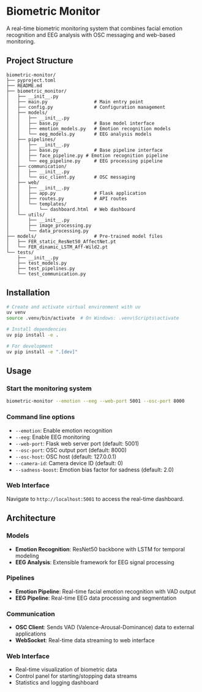 # Biometric Monitor

A real-time biometric monitoring system that combines facial emotion recognition and EEG analysis with OSC messaging and web-based monitoring.

## Project Structure

```
biometric-monitor/
├── pyproject.toml
├── README.md
├── biometric_monitor/
│   ├── __init__.py
│   ├── main.py                 # Main entry point
│   ├── config.py               # Configuration management
│   ├── models/
│   │   ├── __init__.py
│   │   ├── base.py             # Base model interface
│   │   ├── emotion_models.py   # Emotion recognition models
│   │   └── eeg_models.py       # EEG analysis models
│   ├── pipelines/
│   │   ├── __init__.py
│   │   ├── base.py             # Base pipeline interface
│   │   ├── face_pipeline.py # Emotion recognition pipeline
│   │   └── eeg_pipeline.py     # EEG processing pipeline
│   ├── communication/
│   │   ├── __init__.py
│   │   └── osc_client.py       # OSC messaging
│   ├── web/
│   │   ├── __init__.py
│   │   ├── app.py              # Flask application
│   │   ├── routes.py           # API routes
│   │   └── templates/
│   │       └── dashboard.html  # Web dashboard
│   └── utils/
│       ├── __init__.py
│       ├── image_processing.py
│       └── data_processing.py
├── models/                     # Pre-trained model files
│   ├── FER_static_ResNet50_AffectNet.pt
│   └── FER_dinamic_LSTM_Aff-Wild2.pt
└── tests/
    ├── __init__.py
    ├── test_models.py
    ├── test_pipelines.py
    └── test_communication.py
```

## Installation

```bash
# Create and activate virtual environment with uv
uv venv
source .venv/bin/activate  # On Windows: .venv\Scripts\activate

# Install dependencies
uv pip install -e .

# For development
uv pip install -e ".[dev]"
```

## Usage

### Start the monitoring system

```bash
biometric-monitor --emotion --eeg --web-port 5001 --osc-port 8000
```

### Command line options

- `--emotion`: Enable emotion recognition
- `--eeg`: Enable EEG monitoring
- `--web-port`: Flask web server port (default: 5001)
- `--osc-port`: OSC output port (default: 8000)
- `--osc-host`: OSC host (default: 127.0.0.1)
- `--camera-id`: Camera device ID (default: 0)
- `--sadness-boost`: Emotion bias factor for sadness (default: 2.0)

### Web Interface

Navigate to `http://localhost:5001` to access the real-time dashboard.

## Architecture

### Models

- **Emotion Recognition**: ResNet50 backbone with LSTM for temporal modeling
- **EEG Analysis**: Extensible framework for EEG signal processing

### Pipelines

- **Emotion Pipeline**: Real-time facial emotion recognition with VAD output
- **EEG Pipeline**: Real-time EEG data processing and segmentation

### Communication

- **OSC Client**: Sends VAD (Valence-Arousal-Dominance) data to external applications
- **WebSocket**: Real-time data streaming to web interface

### Web Interface

- Real-time visualization of biometric data
- Control panel for starting/stopping data streams
- Statistics and logging dashboard
